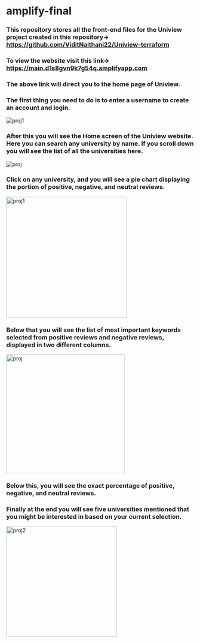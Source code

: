 # amplify-final
### This repository stores all the front-end files for the Uniview project created in this repository-> https://github.com/ViditNaithani22/Uniview-terraform
### To view the website visit this link-> https://main.d1s8gvn9k7g54q.amplifyapp.com
### The above link will direct you to the home page of Uniview.
### The first thing you need to do is to enter a username to create an account and login.
![proj1](https://github.com/ViditNaithani22/Uniview-terraform/assets/102232954/fea858a1-2468-4e52-8a95-5b595215e4d3)
### After this you will see the Home screen of the Uniview website. Here you can search any university by name. If you scroll down you will see the list of all the universities here.
![proj](https://github.com/ViditNaithani22/Uniview-terraform/assets/102232954/7ab6dfc7-d735-4f03-8682-17c84794f3b7)
### Click on any university, and you will see a pie chart displaying the portion of positive, negative, and neutral reviews.
<img width="323" alt="proj1" src="https://github.com/ViditNaithani22/Uniview-terraform/assets/102232954/ef15a248-7870-41df-bab9-914ec2507b82">
<br>
<h3> Below that you will see the list of most important keywords selected from positive reviews and negative reviews, displayed in two different columns. </h3>
<img width="318" alt="proj" src="https://github.com/ViditNaithani22/Uniview-terraform/assets/102232954/3fa2f9a4-3bbc-42d0-b035-215d3749405c">
<br>
<h3> Below this, you will see the exact percentage of positive, negative, and neutral reviews. </h3> 
<h3> Finally at the end you will see five universities mentioned that you might be interested in based on your current selection. </h3>
<img width="296" alt="proj2" src="https://github.com/ViditNaithani22/Uniview-terraform/assets/102232954/4bd4c124-09a7-4397-be35-52f6b7c281b2">

